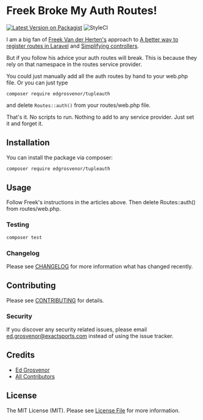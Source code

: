 # Freek Broke My Auth Routes!
[![Latest Version on Packagist](https://img.shields.io/packagist/v/edgrosvenor/tupleauth.svg?style=flat-square)](https://packagist.org/packages/edgrosvenor/tupleauth)
![StyleCI](https://github.styleci.io/repos/214550199/shield?branch=master)

I am a big fan of [Freek Van der Herten's](https://twitter.com/freekmurze) approach to  [A better way to register routes in Laravel](https://freek.dev/1210-a-better-way-to-register-routes-in-laravel) and 
[Simplifying controllers](https://freek.dev/1324-simplifying-controllers#controllers-are-better-off-without-a-default-namespace).

But if you follow his advice your auth routes will break. This is because they rely on that namespace in the routes
 service provider. 
 
 You could just manually add all the auth routes by hand to your web.php file. Or you can just type
 
 `composer require edgrosvenor/tupleauth`
 
 and delete `Routes::auth()` from your routes/web.php file.
 
 That's it. No scripts to run. Nothing to add to any service provider. Just set it and forget it.

## Installation

You can install the package via composer:

```bash
composer require edgrosvenor/tupleauth
```

## Usage

Follow Freek's instructions in the articles above. Then delete Routes::auth() from routes/web.php.

### Testing

``` bash
composer test
```

### Changelog

Please see [CHANGELOG](CHANGELOG.md) for more information what has changed recently.

## Contributing

Please see [CONTRIBUTING](CONTRIBUTING.md) for details.

### Security

If you discover any security related issues, please email ed.grosvenor@exactsports.com instead of using the issue tracker.

## Credits

- [Ed Grosvenor](https://github.com/exactsports)
- [All Contributors](../../contributors)

## License

The MIT License (MIT). Please see [License File](LICENSE.md) for more information.
